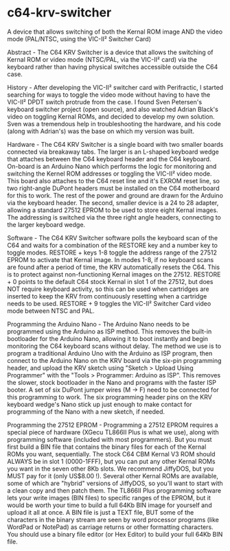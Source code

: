 # c64-krv-switcher
A device that allows switching of both the Kernal ROM image AND the video mode (PAL/NTSC, using the VIC-II² Switcher Card)

Abstract - The C64 KRV Switcher is a device that allows the switching of Kernal ROM or video mode (NTSC/PAL, via the VIC-II² card) via the keyboard rather than having physical switches accessible outside the C64 case.

History - After developing the VIC-II² switcher card with Perifractic, I started searching for ways to toggle the video mode without having to have the VIC-II² DPDT switch protrude from the case. I found Sven Petersen's keyboard switcher project (open source), and also watched Adrian Black's video on toggling Kernal ROMs, and decided to develop my own solution. Sven was a tremendous help in troubleshooting the hardware, and his code (along with Adrian's) was the base on which my version was built.

Hardware - The C64 KRV Switcher is a single board with two smaller boards connected via breakaway tabs. The larger is an L-shaped keyboard wedge that attaches between the C64 keyboard header and the C64 keyboard. On-board is an Arduino Nano which performs the logic for monitoring and switching the Kernel ROM addresses or toggling the VIC-II² video mode. This board also attaches to the C64 reset line and it's EXROM reset line, so two right-angle DuPont headers must be installed on the C64 motherboard for this to work. The rest of the power and ground are drawn for the Arduino via the keyboard header. The second, smaller device is a 24 to 28 adapter, allowing a standard 27512 EPROM to be used to store eight Kernal images. The addressing is switched via the three right angle headers, connecting to the larger keyboard wedge.

Software - The C64 KRV Switcher software polls the keyboard scan of the C64 and waits for a combination of the RESTORE key and a number key to toggle modes. RESTORE + keys 1-8 toggle the address range of the 27512 EPROM to activate that Kernal image. In modes 1-8, if no keyboard scans are found after a period of time, the KRV automatically resets the C64. This is to protect against non-functioning Kernal images on the 27512. RESTORE + 0 points to the default C64 stock Kernal in slot 1 of the 27512, but does NOT require keyboard activity, so this can be used when cartridges are inserted to keep the KRV from continuously resetting when a cartridge needs to be used. RESTORE + 9 toggles the VIC-II² Switcher Card video mode between NTSC and PAL.

Programming the Arduino Nano - The Arduino Nano needs to be programmed using the Arduino as ISP method. This removes the built-in bootloader for the Arduino Nano, allowing it to boot instantly and begin monitoring the C64 keyboard scans without delay. The method we use is to program a traditional Arduino Uno with the Arduino as ISP program, then connect to the Arduino Nano on the KRV board via the six-pin programming header, and upload the KRV sketch using "Sketch > Upload Using Programmer" with the "Tools > Programmer: Arduino as ISP". This removes the slower, stock bootloader in the Nano and programs with the faster ISP booter. A set of six DuPont jumper wires (M -> F) need to be connected for this programming to work. The six programming header pins on the KRV keyboard wedge's Nano stick up just enough to make contact for programming of the Nano with a new sketch, if needed.

Programming the 27512 EPROM - Programming a 27512 EPROM requires a special piece of hardware (XGecu TL866II Plus is what we use), along with programming software (included with most programmers). But you must first build a BIN file that contains the binary files for each of the Kernal ROMs you want, sequentially. The stock C64 CBM Kernal V3 ROM should ALWAYS be in slot 1 (0000-1FFF), but you can put any other Kernal ROMs you want in the seven other 8Kb slots. We recommend JiffyDOS, but you MUST pay for it (only US$8.00 !). Several other Kernal ROMs are available, some of which are "hybrid" versions of JiffyDOS, so you'll want to start with a clean copy and then patch them. The TL866II Plus programming software lets your write images (BIN files) to specific ranges of the EPROM, but it would be worth your time to build a full 64Kb BIN image for yourself and upload it all at once. A BIN file is just a TEXT file, BUT some of the characters in the binary stream are seen by word processor programs (like WordPad or NotePad) as carriage returns or other formatting characters. You should use a binary file editor (or Hex Editor) to build your full 64Kb BIN file.


